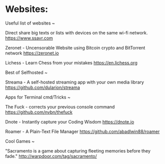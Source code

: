 Websites:
========
 Useful list of websites ~
 
 Direct share big texts or lists with devices on the same wi-fi network.
 https://www.ssavr.com
 
 Zeronet - Uncensorable Website using Bitcoin crypto and BitTorrent network
 https://zeronet.io
 
 Lichess - Learn Chess from your mistakes
 https://en.lichess.org
 
  Best of Selfhosted ~
 
 Streama - A self-hosted streaming app with your own media library
 https://github.com/dularion/streama
 
 Apps for Terminal cmd/Tricks ~
 
 The Fuck - corrects your previous console command
 https://github.com/nvbn/thefuck
 
 Dnote - Instantly capture your Coding Wisdom
 https://dnote.io
 
 Roamer - A Plain-Text File Manager
 https://github.com/abadlwin88/roamer
 
 Cool Games ~
 
 "Sacramento is a game about capturing fleeting memories before they fade."
 http://warpdoor.com/tag/sacramento/
 

 
